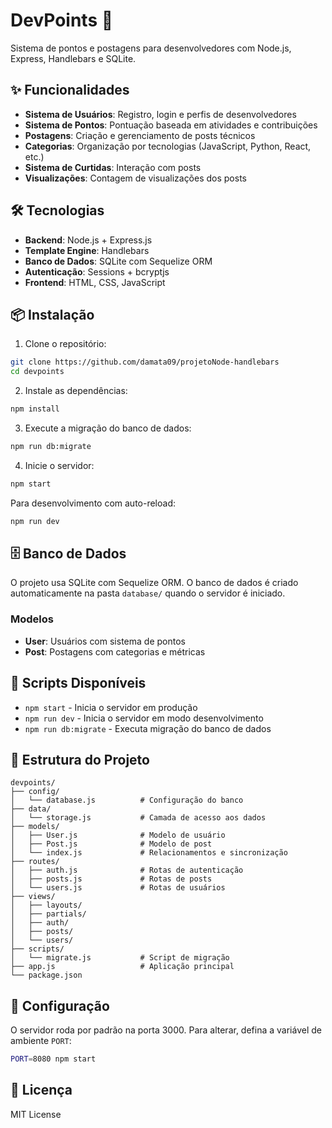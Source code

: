 # DevPoints 🚀

Sistema de pontos e postagens para desenvolvedores com Node.js, Express, Handlebars e SQLite.

## ✨ Funcionalidades

- **Sistema de Usuários**: Registro, login e perfis de desenvolvedores
- **Sistema de Pontos**: Pontuação baseada em atividades e contribuições
- **Postagens**: Criação e gerenciamento de posts técnicos
- **Categorias**: Organização por tecnologias (JavaScript, Python, React, etc.)
- **Sistema de Curtidas**: Interação com posts
- **Visualizações**: Contagem de visualizações dos posts

## 🛠️ Tecnologias

- **Backend**: Node.js + Express.js
- **Template Engine**: Handlebars
- **Banco de Dados**: SQLite com Sequelize ORM
- **Autenticação**: Sessions + bcryptjs
- **Frontend**: HTML, CSS, JavaScript

## 📦 Instalação

1. Clone o repositório:
```bash
git clone https://github.com/damata09/projetoNode-handlebars
cd devpoints
```

2. Instale as dependências:
```bash
npm install
```

3. Execute a migração do banco de dados:
```bash
npm run db:migrate
```

4. Inicie o servidor:
```bash
npm start
```

Para desenvolvimento com auto-reload:
```bash
npm run dev
```

## 🗄️ Banco de Dados

O projeto usa SQLite com Sequelize ORM. O banco de dados é criado automaticamente na pasta `database/` quando o servidor é iniciado.

### Modelos

- **User**: Usuários com sistema de pontos
- **Post**: Postagens com categorias e métricas

## 🚀 Scripts Disponíveis

- `npm start` - Inicia o servidor em produção
- `npm run dev` - Inicia o servidor em modo desenvolvimento
- `npm run db:migrate` - Executa migração do banco de dados

## 📁 Estrutura do Projeto

```
devpoints/
├── config/
│   └── database.js          # Configuração do banco
├── data/
│   └── storage.js           # Camada de acesso aos dados
├── models/
│   ├── User.js              # Modelo de usuário
│   ├── Post.js              # Modelo de post
│   └── index.js             # Relacionamentos e sincronização
├── routes/
│   ├── auth.js              # Rotas de autenticação
│   ├── posts.js             # Rotas de posts
│   └── users.js             # Rotas de usuários
├── views/
│   ├── layouts/
│   ├── partials/
│   ├── auth/
│   ├── posts/
│   └── users/
├── scripts/
│   └── migrate.js           # Script de migração
├── app.js                   # Aplicação principal
└── package.json
```

## 🔧 Configuração

O servidor roda por padrão na porta 3000. Para alterar, defina a variável de ambiente `PORT`:

```bash
PORT=8080 npm start
```

## 📝 Licença

MIT License
